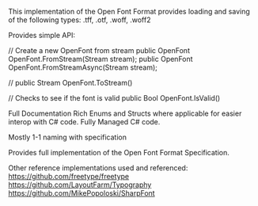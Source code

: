 ﻿This implementation of the Open Font Format provides loading and saving of the following types:
.tff, .otf, .woff, .woff2


Provides simple API:

// Create a new OpenFont from stream
public OpenFont OpenFont.FromStream(Stream stream);
public OpenFont OpenFont.FromStreamAsync(Stream stream);

//
public Stream OpenFont.ToStream()

// Checks to see if the font is valid
public Bool OpenFont.IsValid()


Full Documentation
Rich Enums and Structs where applicable for easier interop with C# code.
Fully Managed C# code.

Mostly 1-1 naming with specification


Provides full implementation of the Open Font Format Specification.


Other reference implementations used and referenced:
https://github.com/freetype/freetype
https://github.com/LayoutFarm/Typography
https://github.com/MikePopoloski/SharpFont